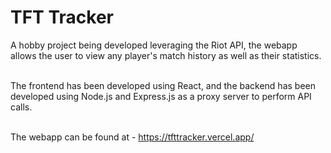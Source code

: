 # TFT Tracker


A hobby project being developed leveraging the Riot API, the webapp allows the user to view any player's match history as well as their statistics.
<br/>
<br/>



The frontend has been developed using React, and the backend has been developed using Node.js and Express.js as a proxy server to perform API calls.
<br/>
<br/>



The webapp can be found at - https://tfttracker.vercel.app/

 
 
